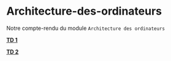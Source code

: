 # Architecture-des-ordinateurs
Notre compte-rendu du module `Architecture des ordinateurs`

**[TD 1](https://github.com/NuageTompis/Architecture-des-ordinateurs/tree/main/TD1)**

**[TD 2](https://github.com/NuageTompis/Architecture-des-ordinateurs/tree/main/TD2)**
